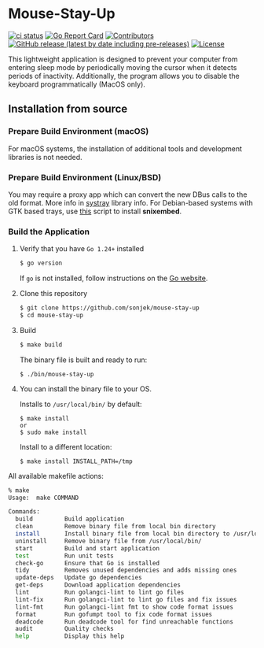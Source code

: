 # Mouse-Stay-Up

[![ci status](https://github.com/sonjek/mouse-stay-up/actions/workflows/ci.yml/badge.svg?branch=main)](https://github.com/sonjek/mouse-stay-up/actions/workflows/ci.yml) [![Go Report Card](https://goreportcard.com/badge/github.com/sonjek/mouse-stay-up)](https://goreportcard.com/report/github.com/sonjek/mouse-stay-up) [![Contributors](https://img.shields.io/github/contributors/sonjek/mouse-stay-up)](https://github.com/sonjek/mouse-stay-up/graphs/contributors) [![GitHub release (latest by date including pre-releases)](https://img.shields.io/github/v/release/sonjek/mouse-stay-up?include_prereleases)](https://github.com/sonjek/mouse-stay-up/releases) [![License](https://img.shields.io/badge/License-MIT-blue.svg)](https://github.com/sonjek/mouse-stay-up/blob/master/LICENSE)


This lightweight application is designed to prevent your computer from entering sleep mode by periodically moving the cursor when it detects periods of inactivity.
Additionally, the program allows you to disable the keyboard programmatically (MacOS only).

## Installation from source

### Prepare Build Environment (macOS)

For macOS systems, the installation of additional tools and development libraries is not needed.

### Prepare Build Environment (Linux/BSD)

You may require a proxy app which can convert the new DBus calls to the old format.
More info in [systray](https://github.com/fyne-io/systray?tab=readme-ov-file#linuxbsd) library info.
For Debian-based systems with GTK based trays, use [this](https://gist.github.com/archisman-panigrahi/cd571ddea1aa2c5e2b4fa7bcbee7d5df) script to install **snixembed**.


### Build the Application


1. Verify that you have `Go 1.24+` installed
   ```sh
   $ go version
   ```

   If `go` is not installed, follow instructions on the [Go website](https://golang.org/doc/install).

2. Clone this repository
   ```sh
   $ git clone https://github.com/sonjek/mouse-stay-up
   $ cd mouse-stay-up
   ```

3. Build
    ```sh
    $ make build
    ```

    The binary file is built and ready to run:
    ```
    $ ./bin/mouse-stay-up
    ```

4. You can install the binary file to your OS.

   Installs to `/usr/local/bin/` by default:
    ```
    $ make install
    or
    $ sudo make install
    ```

   Install to a different location:
    ```
    $ make install INSTALL_PATH=/tmp
    ```

All available makefile actions:
```sh
% make
Usage:  make COMMAND

Commands:
  build         Build application
  clean         Remove binary file from local bin directory
  install       Install binary file from local bin directory to /usr/local/bin/
  uninstall     Remove binary file from /usr/local/bin/
  start         Build and start application
  test          Run unit tests
  check-go      Ensure that Go is installed
  tidy          Removes unused dependencies and adds missing ones
  update-deps   Update go dependencies
  get-deps      Download application dependencies
  lint          Run golangci-lint to lint go files
  lint-fix      Run golangci-lint to lint go files and fix issues
  lint-fmt      Run golangci-lint fmt to show code format issues
  format        Run gofumpt tool to fix code format issues
  deadcode      Run deadcode tool for find unreachable functions
  audit         Quality checks
  help          Display this help
```
